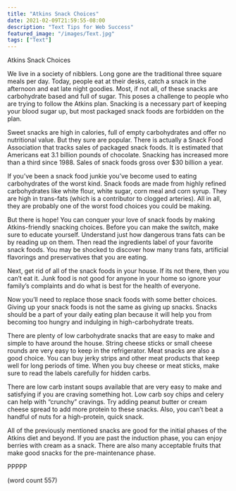 ```yaml
---
title: "Atkins Snack Choices"
date: 2021-02-09T21:59:55-08:00
description: "Text Tips for Web Success"
featured_image: "/images/Text.jpg"
tags: ["Text"]
---
```


Atkins Snack Choices

We live in a society of nibblers. Long gone are the traditional three square meals per day. Today, people eat at their desks, catch a snack in the afternoon and eat late night goodies. Most, if not all, of these snacks are carbohydrate based and full of sugar. This poses a challenge to people who are trying to follow the Atkins plan. Snacking is a necessary part of keeping your blood sugar up, but most packaged snack foods are forbidden on the plan. 

Sweet snacks are high in calories, full of empty carbohydrates and offer no nutritional value. But they sure are popular. There is actually a Snack Food Association that tracks sales of packaged snack foods. It is estimated that Americans eat 3.1 billion pounds of chocolate. Snacking has increased more than a third since 1988. Sales of snack foods gross over $30 billion a year. 

If you’ve been a snack food junkie you’ve become used to eating carbohydrates of the worst kind. Snack foods are made from highly refined carbohydrates like white flour, white sugar, corn meal and corn syrup. They are high in trans-fats (which is a contributor to clogged arteries). All in all, they are probably one of the worst food choices you could be making.

But there is hope! You can conquer your love of snack foods by making Atkins-friendly snacking choices. Before you can make the switch, make sure to educate yourself. Understand just how dangerous trans fats can be by reading up on them. Then read the ingredients label of your favorite snack foods. You may be shocked to discover how many trans fats, artificial flavorings and preservatives that you are eating. 

Next, get rid of all of the snack foods in your house. If its not there, then you can’t eat it. Junk food is not good for anyone in your home so ignore your family’s complaints and do what is best for the health of everyone.

Now you’ll need to replace those snack foods with some better choices. Giving up your snack foods is not the same as giving up snacks. Snacks should be a part of your daily eating plan because it will help you from becoming too hungry and indulging in high-carbohydrate treats. 

There are plenty of low carbohydrate snacks that are easy to make and simple to have around the house. String cheese sticks or small cheese rounds are very easy to keep in the refrigerator. Meat snacks are also a good choice. You can buy jerky strips and other meat products that keep well for long periods of time. When you buy cheese or meat sticks, make sure to read the labels carefully for hidden carbs.

There are low carb instant soups available that are very easy to make and satisfying if you are craving something hot. Low carb soy chips and celery can help with “crunchy” cravings. Try adding peanut butter or cream cheese spread to add more protein to these snacks. Also, you can’t beat a handful of nuts for a high-protein, quick snack. 

All of the previously mentioned snacks are good for the initial phases of the Atkins diet and beyond. If you are past the induction phase, you can enjoy berries with cream as a snack. There are also many acceptable fruits that make good snacks for the pre-maintenance phase. 

PPPPP

(word count 557)
